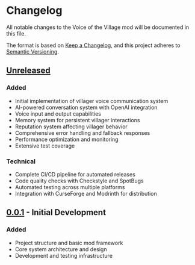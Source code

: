# Changelog

All notable changes to the Voice of the Village mod will be documented in this file.

The format is based on [Keep a Changelog](https://keepachangelog.com/en/1.0.0/),
and this project adheres to [Semantic Versioning](https://semver.org/spec/v2.0.0.html).

## [Unreleased]

### Added
- Initial implementation of villager voice communication system
- AI-powered conversation system with OpenAI integration
- Voice input and output capabilities
- Memory system for persistent villager interactions
- Reputation system affecting villager behavior
- Comprehensive error handling and fallback responses
- Performance optimization and monitoring
- Extensive test coverage

### Technical
- Complete CI/CD pipeline for automated releases
- Code quality checks with Checkstyle and SpotBugs
- Automated testing across multiple platforms
- Integration with CurseForge and Modrinth for distribution

## [0.0.1] - Initial Development

### Added
- Project structure and basic mod framework
- Core system architecture and design
- Development and testing infrastructure

[Unreleased]: https://github.com/foogly/voice-of-the-village/compare/v0.0.1...HEAD
[0.0.1]: https://github.com/foogly/voice-of-the-village/releases/tag/v0.0.1
